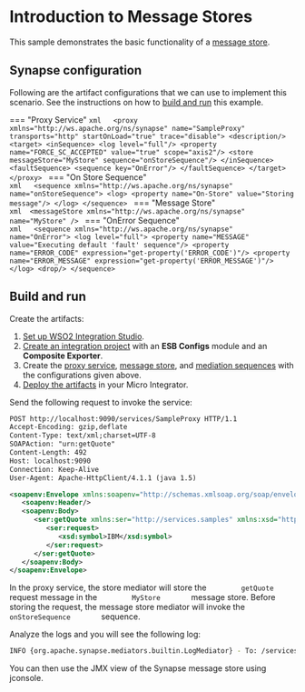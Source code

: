 # Introduction to Message Stores
This sample demonstrates the basic functionality of a [message store]({{base_path}}/reference/synapse-properties/about-message-stores-processors).

## Synapse configuration

Following are the artifact configurations that we can use to implement this scenario. See the instructions on how to [build and run](#build-and-run) this example.

=== "Proxy Service"
    ```xml  
    <proxy xmlns="http://ws.apache.org/ns/synapse" name="SampleProxy" transports="http" startOnLoad="true" trace="disable">
        <description/>
        <target>
            <inSequence>
                <log level="full"/>
                <property name="FORCE_SC_ACCEPTED" value="true" scope="axis2"/>
                <store messageStore="MyStore" sequence="onStoreSequence"/>
            </inSequence>
            <faultSequence>
                <sequence key="OnError"/>
            </faultSequence>
        </target>
    </proxy>
    ```
=== "On Store Sequence"    
    ```xml  
    <sequence xmlns="http://ws.apache.org/ns/synapse" name="onStoreSequence">
        <log>
            <property name="On-Store" value="Storing message"/>
        </log>
    </sequence>
    ```
=== "Message Store"    
    ```xml 
    <messageStore xmlns="http://ws.apache.org/ns/synapse" name="MyStore" />
    ```
=== "OnError Sequence"    
    ```xml  
    <sequence xmlns="http://ws.apache.org/ns/synapse" name="OnError">
        <log level="full">
            <property name="MESSAGE" value="Executing default 'fault' sequence"/>
            <property name="ERROR_CODE" expression="get-property('ERROR_CODE')"/>
            <property name="ERROR_MESSAGE" expression="get-property('ERROR_MESSAGE')"/>
        </log>
        <drop/>
    </sequence>
    ```

## Build and run

Create the artifacts:

1. [Set up WSO2 Integration Studio]({{base_path}}/develop/installing-wso2-integration-studio).
2. [Create an integration project]({{base_path}}/develop/create-integration-project) with an <b>ESB Configs</b> module and an <b>Composite Exporter</b>.
3. Create the [proxy service]({{base_path}}/develop/creating-artifacts/creating-a-proxy-service), [message store]({{base_path}}/develop/creating-artifacts/creating-a-message-store), and [mediation sequences]({{base_path}}/develop/creating-artifacts/creating-reusable-sequences) with the configurations given above.
4. [Deploy the artifacts]({{base_path}}/develop/deploy-artifacts) in your Micro Integrator.

Send the following request to invoke the service:

```xml
POST http://localhost:9090/services/SampleProxy HTTP/1.1
Accept-Encoding: gzip,deflate
Content-Type: text/xml;charset=UTF-8
SOAPAction: "urn:getQuote"
Content-Length: 492
Host: localhost:9090
Connection: Keep-Alive
User-Agent: Apache-HttpClient/4.1.1 (java 1.5)

<soapenv:Envelope xmlns:soapenv="http://schemas.xmlsoap.org/soap/envelope/" xmlns:ser="http://services.samples" xmlns:xsd="http://services.samples/xsd">
   <soapenv:Header/>
   <soapenv:Body>
      <ser:getQuote xmlns:ser="http://services.samples" xmlns:xsd="http://services.samples/xsd">
         <ser:request>
            <xsd:symbol>IBM</xsd:symbol>
         </ser:request>
      </ser:getQuote>
   </soapenv:Body>
</soapenv:Envelope>
```

In the proxy service, the store mediator will store the
`         getQuote        ` request message in the
`         MyStore        ` message store. Before storing the request,
the message store mediator will invoke the
`         onStoreSequence        ` sequence.

Analyze the logs and you will see the following log:

```bash
INFO {org.apache.synapse.mediators.builtin.LogMediator} - To: /services/SampleProxy, WSAction: urn:getQuote, SOAPAction: urn:getQuote, MessageID: urn:uuid:ab78ee5d-f5ed-4346-a0ea-1beb2e6c0b1d, Direction: request, On-Store = Storing message
```

You can then use the JMX view of the Synapse message store using
jconsole.
